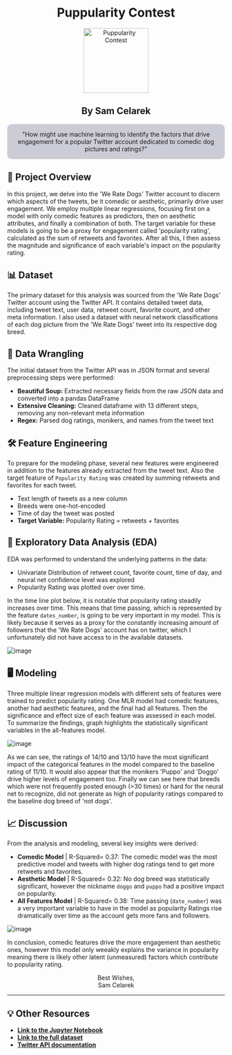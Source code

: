 
<div align="center">

<h1>Puppularity Contest</h1>

<img src="https://github.com/scelarek/scelarek.github.io/assets/115444760/f3d6abc1-b49e-42f6-b964-8a36e4381d3b" title="Puppularity Contest" alt="Puppularity Contest" width="150" height="150">


<h2><strong>By Sam Celarek</strong></h2>

</div>

<div align="center" style="background-color: #CCCCD6; padding: 15px; border-radius: 10px;">
"How might use machine learning to identify the factors that drive engagement for a popular Twitter account dedicated to comedic dog pictures and ratings?"
</div>


## 🎯 Project Overview

In this project, we delve into the 'We Rate Dogs' Twitter account to discern which aspects of the tweets, be it comedic or aesthetic, primarily drive user engagement. We employ multiple linear regressions, focusing first on a model with only comedic features as predictors, then on aesthetic attributes, and finally a combination of both. The target variable for these models is going to be a proxy for engagement called 'popularity rating', calculated as the sum of retweets and favorites. After all this, I then assess the magnitude and significance of each variable's impact on the popularity rating. 

## 📊 Dataset

The primary dataset for this analysis was sourced from the 'We Rate Dogs' Twitter account using the Twitter API. It contains detailed tweet data, including tweet text, user data, retweet count, favorite count, and other meta information. I also used a dataset with neural network classifications of each dog picture from the 'We Rate Dogs' tweet into its respective dog breed. 

## 🧹 Data Wrangling

The initial dataset from the Twitter API was in JSON format and several preprocessing steps were performed:
- **Beautiful Soup:** Extracted necessary fields from the raw JSON data and converted into a pandas DataFrame
- **Extensive Cleaning:** Cleaned dataframe with 13 different steps, removing any non-relevant meta information
- **Regex:** Parsed dog ratings, monikers, and names from the tweet text

## 🛠️ Feature Engineering

To prepare for the modeling phase, several new features were engineered in addition to the features already extracted from the tweet text. Also the target feature of `Popularity Rating` was created by summing retweets and favorites for each tweet.

- Text length of tweets as a new column
- Breeds were one-hot-encoded
- Time of day the tweet was posted
- **Target Variable:** Popularity Rating = retweets + favorites

## 📶 Exploratory Data Analysis (EDA)

EDA was performed to understand the underlying patterns in the data:

- Univariate Distribution of retweet count, favorite count, time of day, and neural net confidence level was explored
- Popularity Rating was plotted over over time.

In the time line plot below, it is notable that popularity rating steadily increases over time. This means that time passing, which is represented by the feature `dates_number`, is going to be very important in my model. This is likely because it serves as a proxy for the constantly increasing amount of followers that the 'We Rate Dogs' account has on twitter, which I unfortunately did not have access to in the available datasets. 

![image](https://github.com/scelarek/scelarek.github.io/assets/115444760/ed6f8d2a-f864-4873-a1cf-cb1f0285e7ae)

## 🖥️ Modeling

Three multiple linear regression models with different sets of features were trained to predict popularity rating. One MLR model had comedic features, another had aesthetic features, and the final had all features. Then the significance and effect size of each feature was assessed in each model. To summarize the findings, graph highlights the statistically significant variables in the all-features model. 

![image](https://github.com/scelarek/scelarek.github.io/assets/115444760/1f472f5c-6a87-4297-a4ac-641376ddfac1)

As we can see, the ratings of 14/10 and 13/10 have the most significant impact of the categorical features in the model compared to the baseline rating of 11/10. It would also appear that the monikers 'Puppo' and 'Doggo' drive higher levels of engagement too. Finally we can see here that breeds which were not frequently posted enough (>30 times) or hard for the neural net to recognize, did not generate as high of popularity ratings compared to the baseline dog breed of 'not dogs'.

## 📈 Discussion

From the analysis and modeling, several key insights were derived:
- **Comedic Model** | R-Squared= 0.37: The comedic model was the most predictive model and tweets with higher dog ratings tend to get more retweets and favorites. 
- **Aesthetic Model** | R-Squared= 0.32: No dog breed was statistically significant, however the nickname `doggo` and `puppo` had a positive impact on popularity. 
- **All Features Model** | R-Squared= 0.38: Time passing (`date_number`) was a very important variable to have in the model as popularity Ratings rise dramatically over time as the account gets more fans and followers. 

![image](https://github.com/scelarek/scelarek.github.io/assets/115444760/00a1a5f8-7b97-4417-9542-f67e1a660f92)

In conclusion, comedic features drive the more engagement than aesthetic ones, however this model only weeakly explains the variance in popularity meaning there is likely other latent (unmeasured) factors which contribute to popularity rating. 

<div align="center">

Best Wishes, <br>
Sam Celarek

</div>

---

## 💡 Other Resources

- **[Link to the Jupyter Notebook]()**
- **[Link to the full dataset]()**
- **[Twitter API documentation](https://developer.twitter.com/en/docs)**
